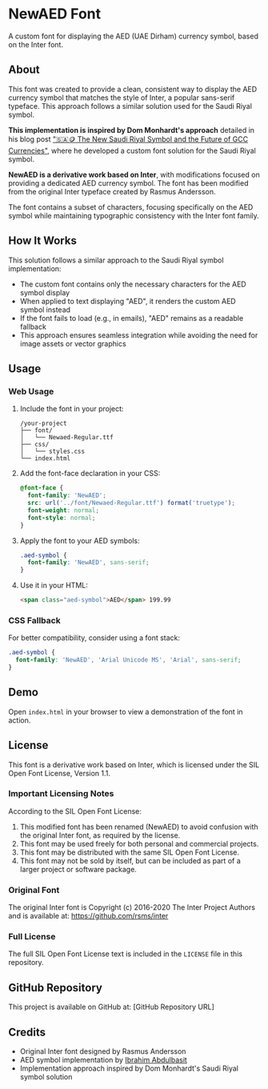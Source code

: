 # NewAED Font

A custom font for displaying the AED (UAE Dirham) currency symbol, based on the Inter font.

## About

This font was created to provide a clean, consistent way to display the AED currency symbol that matches the style of Inter, a popular sans-serif typeface. This approach follows a similar solution used for the Saudi Riyal symbol.

**This implementation is inspired by Dom Monhardt's approach** detailed in his blog post ["🇸🇦🪙 The New Saudi Riyal Symbol and the Future of GCC Currencies"](https://www.one-fs.com/p/the-new-saudi-riyal-symbol-and-the), where he developed a custom font solution for the Saudi Riyal symbol.

**NewAED is a derivative work based on Inter**, with modifications focused on providing a dedicated AED currency symbol. The font has been modified from the original Inter typeface created by Rasmus Andersson.

The font contains a subset of characters, focusing specifically on the AED symbol while maintaining typographic consistency with the Inter font family.

## How It Works

This solution follows a similar approach to the Saudi Riyal symbol implementation:
- The custom font contains only the necessary characters for the AED symbol display
- When applied to text displaying "AED", it renders the custom AED symbol instead
- If the font fails to load (e.g., in emails), "AED" remains as a readable fallback
- This approach ensures seamless integration while avoiding the need for image assets or vector graphics

## Usage

### Web Usage

1. Include the font in your project:
   ```
   /your-project
   ├── font/
   │   └── Newaed-Regular.ttf
   ├── css/
   │   └── styles.css
   └── index.html
   ```

2. Add the font-face declaration in your CSS:
   ```css
   @font-face {
     font-family: 'NewAED';
     src: url('../font/Newaed-Regular.ttf') format('truetype');
     font-weight: normal;
     font-style: normal;
   }
   ```

3. Apply the font to your AED symbols:
   ```css
   .aed-symbol {
     font-family: 'NewAED', sans-serif;
   }
   ```

4. Use it in your HTML:
   ```html
   <span class="aed-symbol">AED</span> 199.99
   ```

### CSS Fallback

For better compatibility, consider using a font stack:

```css
.aed-symbol {
  font-family: 'NewAED', 'Arial Unicode MS', 'Arial', sans-serif;
}
```

## Demo

Open `index.html` in your browser to view a demonstration of the font in action.

## License

This font is a derivative work based on Inter, which is licensed under the SIL Open Font License, Version 1.1.

### Important Licensing Notes

According to the SIL Open Font License:

1. This modified font has been renamed (NewAED) to avoid confusion with the original Inter font, as required by the license.
2. This font may be used freely for both personal and commercial projects.
3. This font may be distributed with the same SIL Open Font License.
4. This font may not be sold by itself, but can be included as part of a larger project or software package.

### Original Font

The original Inter font is Copyright (c) 2016-2020 The Inter Project Authors and is available at:
https://github.com/rsms/inter

### Full License

The full SIL Open Font License text is included in the `LICENSE` file in this repository.

## GitHub Repository

This project is available on GitHub at: [GitHub Repository URL]

## Credits

- Original Inter font designed by Rasmus Andersson
- AED symbol implementation by [Ibrahim Abdulbasit](https://www.ibrahim-abdulbasit.com)
- Implementation approach inspired by Dom Monhardt's Saudi Riyal symbol solution 